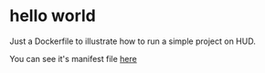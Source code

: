 # hello world

Just a Dockerfile to illustrate how to run a simple project on HUD.

You can see it's manifest file [here](https://github.com/hurbcom/hud-manifests-sample/blob/master/manifests/manifests/hello-world.yml)
